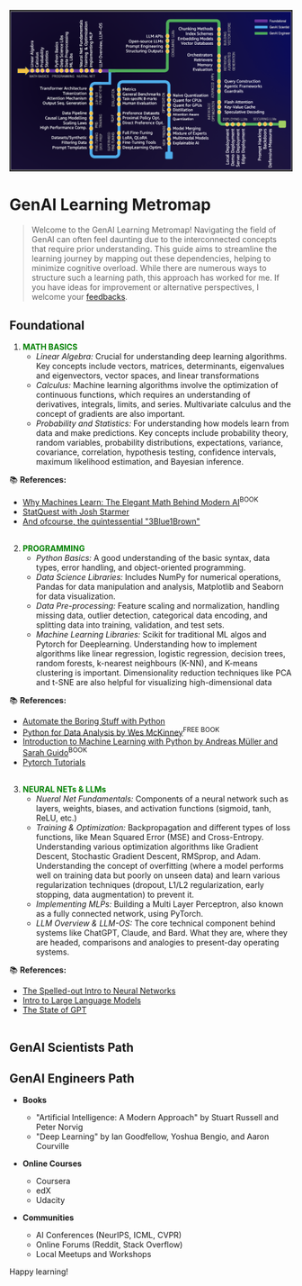 ![GenAI Learning Metromap](https://github.com/spraja08/GenAIMetroMap/blob/main/resources/GenAIMetromap.png)
# GenAI Learning Metromap

> Welcome to the GenAI Learning Metromap! Navigating the field of GenAI can often feel daunting due to the interconnected concepts that require prior understanding. This guide aims to streamline the learning journey by mapping out these dependencies, helping to minimize cognitive overload. While there are numerous ways to structure such a learning path, this approach has worked for me. If you have ideas for improvement or alternative perspectives, I welcome your [feedbacks](mailto:spraja08@gmail.com). 

## Foundational

1. <span style="color:green">**MATH BASICS**</span>
   - *Linear Algebra:* Crucial for understanding deep learning algorithms. Key concepts include vectors, matrices, determinants, eigenvalues and eigenvectors, vector spaces, and linear transformations
   - *Calculus:* Machine learning algorithms involve the optimization of continuous functions, which requires an understanding of derivatives, integrals, limits, and series. Multivariate calculus and the concept of gradients are also important.
   - *Probability and Statistics:* For understanding how models learn from data and make predictions. Key concepts include probability theory, random variables, probability distributions, expectations, variance, covariance, correlation, hypothesis testing, confidence intervals, maximum likelihood estimation, and Bayesian inference.

📚 **References:**  
- [Why Machines Learn: The Elegant Math Behind Modern AI](https://a.co/d/3IKwY5X)<sup>BOOK</sup>
- [StatQuest with Josh Starmer](https://www.youtube.com/@statquest)
- [And ofcourse, the quintessential "3Blue1Brown"](https://www.youtube.com/@3blue1brown)
<br><br>
2. <span style="color:green">**PROGRAMMING**</span>
   - *Python Basics:* A good understanding of the basic syntax, data types, error handling, and object-oriented programming.
   - *Data Science Libraries:* Includes NumPy for numerical operations, Pandas for data manipulation and analysis, Matplotlib and Seaborn for data visualization.
   - *Data Pre-processing:* Feature scaling and normalization, handling missing data, outlier detection, categorical data encoding, and splitting data into training, validation, and test sets.
   - *Machine Learning Libraries:* Scikit for traditional ML algos and Pytorch for Deeplearning. Understanding how to implement algorithms like linear regression, logistic regression, decision trees, random forests, k-nearest neighbours (K-NN), and K-means clustering is important. Dimensionality reduction techniques like PCA and t-SNE are also helpful for visualizing high-dimensional data

📚 **References:**  
   - [Automate the Boring Stuff with Python](https://automatetheboringstuff.com/)  
   - [Python for Data Analysis by Wes McKinney](https://wesmckinney.com/book/)<sup>FREE BOOK</sup>  
   - [Introduction to Machine Learning with Python by Andreas Müller and Sarah Guido](https://shop.oreilly.com/product/0636920030515.do)<sup>BOOK</sup>  
   - [Pytorch Tutorials](https://pytorch.org/tutorials/)
<br><br>
3. <span style="color:green">**NEURAL NETs & LLMs**</span>
   - *Nueral Net Fundamentals:* Components of a neural network such as layers, weights, biases, and activation functions (sigmoid, tanh, ReLU, etc.)
   - *Training & Optimization:* Backpropagation and different types of loss functions, like Mean Squared Error (MSE) and Cross-Entropy. Understanding various optimization algorithms like Gradient Descent, Stochastic Gradient Descent, RMSprop, and Adam. Understanding the concept of overfitting (where a model performs well on training data but poorly on unseen data) and learn various regularization techniques (dropout, L1/L2 regularization, early stopping, data augmentation) to prevent it.
   - *Implementing MLPs:* Building a Multi Layer Perceptron, also known as a fully connected network, using PyTorch.
   - *LLM Overview & LLM-OS:*  The core technical component behind systems like ChatGPT, Claude, and Bard. What they are, where they are headed, comparisons and analogies to present-day operating systems.

📚 **References:**  
   - [The Spelled-out Intro to Neural Networks](https://www.youtube.com/watch?v=VMj-3S1tku0&list=PLAqhIrjkxbuWI23v9cThsA9GvCAUhRvKZ)  
   - [Intro to Large Language Models](https://www.youtube.com/watch?v=zjkBMFhNj_g&t=2750s)
   - [The State of GPT](https://www.youtube.com/watch?v=bZQun8Y4L2A&list=PLAqhIrjkxbuWI23v9cThsA9GvCAUhRvKZ&index=8)
<br><br>

## GenAI Scientists Path



## GenAI Engineers Path

- **Books**
  - "Artificial Intelligence: A Modern Approach" by Stuart Russell and Peter Norvig
  - "Deep Learning" by Ian Goodfellow, Yoshua Bengio, and Aaron Courville

- **Online Courses**
  - Coursera
  - edX
  - Udacity

- **Communities**
  - AI Conferences (NeurIPS, ICML, CVPR)
  - Online Forums (Reddit, Stack Overflow)
  - Local Meetups and Workshops

Happy learning!